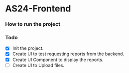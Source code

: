 # AS24-Frontend
### How to run the project

### Todo
- [X] Init the project.
- [X] Create UI to test requesting reports from the backend.
- [X] Create UI Component to display the reports.
- [ ] Create UI to Upload files.
